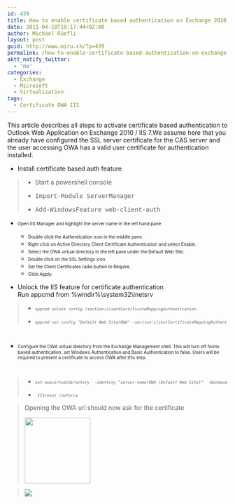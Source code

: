 ```yaml
---
id: 439
title: How to enable certificate based authentication on Exchange 2010
date: 2011-04-10T10:17:44+02:00
author: Michael Rüefli
layout: post
guid: http://www.miru.ch/?p=439
permalink: /how-to-enable-certificate-based-authentication-on-exchange-2010/
aktt_notify_twitter:
  - 'no'
categories:
  - Exchange
  - Microsoft
  - Virtualization
tags:
  - Certificate OWA IIS
---
```

This article describes all steps to activate certificate based authentication to Outlook Web Application on Exchange 2010 / IIS 7.We assume here that you already have configured the SSL server certificate for the CAS server and the user accessing OWA has a valid user certificate for authentication installed.

  * Install certificate based auth feature

>   * Start a powershell console
>   * <pre>Import-Module ServerManager</pre>
> 
>   * <pre>Add-WindowsFeature web-client-auth</pre>

  *  <span style="font-size: x-small;">Open IIS Manager and highlight the server name in the left hand pane</span> 
      * <span style="font-size: x-small;">Double click the Authentication icon in the middle pane.</span>
      * <span style="font-size: x-small;">Right click on Active Directory Client Certificate Authentication and select Enable.</span>
      * <span style="font-size: x-small;">Select the OWA virtual directory in the left pane under the Default Web Site.</span>
      * <span style="font-size: x-small;">Double click on the SSL Settings icon.</span>
      * <span style="font-size: x-small;">Set the Client Certificates radio button to Require.</span>
      * <span style="font-size: x-small;">Click Apply.</span>

  * Unlock the IIS feature for certificate authentication  
    Run appcmd from %windir%\system32\inetsrv

>   * <pre><span style="font-size: x-small;"><em>appcmd unlock config /section:clientCertificateMappingAuthentication</em></span></pre>
> 
>   * <pre><span style="font-size: x-small;"><em>appcmd set config "Default Web Site/OWA" -section:clientCertificateMappingAuthentication /enabled:true</em></span></pre>

<span style="font-size: x-small;"><br /> </span>

  * <span style="font-size: x-small;">Configure the OWA virtual directory from the Exchange Management shell. This will turn off forms based authentication, set Windows Authentication and Basic Authentication to false. Users will be required to present a certificate to access OWA after this step.</span>

<span style="font-size: x-small;"><br /> </span>

>   * <pre><span style="font-size: x-small;"><em>set-owavirtualdirectory  -identity "server-name\OWA (Default Web Site)"  -WindowsAuthentication:$false -BasicAuthentication:$false  FormsAuthentication:$False</em></span></pre>
> 
>   * <pre><span style="font-size: x-small;"><em> </em><em>IISreset /noforce</em></span></pre>

> Opening the OWA url should now ask for the certificate
> 
> [<img class="alignnone size-thumbnail wp-image-446" title="certverify" src="http://www.miru.ch/wp-content/uploads/2011/04/certverify1-150x150.gif" alt="" width="150" height="150" />](http://www.miru.ch/?attachment_id=446)

>![](file:///C:/Users/mrueefli/AppData/Local/Temp/moz-screenshot.png) 

 <span style="font-size: x-small;"></span>